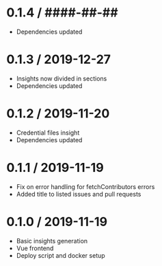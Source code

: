 0.1.4 / ####-##-##
==================

* Dependencies updated

0.1.3 / 2019-12-27
==================

* Insights now divided in sections
* Dependencies updated

0.1.2 / 2019-11-20
==================

* Credential files insight
* Dependencies updated

0.1.1 / 2019-11-19
==================

* Fix on error handling for fetchContributors errors
* Added title to listed issues and pull requests

0.1.0 / 2019-11-19
==================

* Basic insights generation
* Vue frontend
* Deploy script and docker setup
